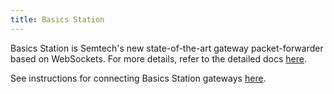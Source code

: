 ```yaml
---
title: Basics Station
---
```


Basics Station is Semtech's new state-of-the-art gateway packet-forwarder based on WebSockets.
For more details, refer to the detailed docs [here](https://doc.sm.tc/station/).

See instructions for connecting Basics Station gateways [here](../basics-station).

